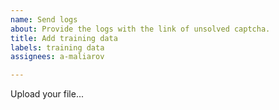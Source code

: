 ```yaml
---
name: Send logs
about: Provide the logs with the link of unsolved captcha.
title: Add training data
labels: training data
assignees: a-maliarov

---
```


Upload your file...
